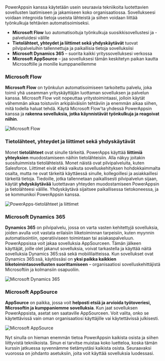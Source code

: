 PowerAppsin kanssa käytetään usein seuraavia tekniikoita luotettavien sovellusten laatimiseen ja jakamiseen koko organisaatiossa. Sovellukseesi voidaan integroida tietoja useista lähteistä ja siihen voidaan liittää työnkulkuja tehtävien automatisoimiseksi. 

* **Microsoft Flow** luo automatisoituja työnkulkuja suosikkisovellustesi ja -palveluidesi välille
* **Tietolähteet, yhteydet ja liittimet sekä yhdyskäytävät** tuovat pilvipalveluihin tallennettuja ja paikallisia tietoja sovelluksiisi
* **Microsoft Dynamics 365** – suorita kaikki yrityssovelluksesi verkossa
* **Microsoft AppSource** – jaa sovelluksesi tämän keskitetyn paikan kautta Microsoftille ja monille kumppaneillemme

### <a name="microsoft-flow"></a>Microsoft Flow
**Microsoft Flow** on työnkulun automatisoimiseen tarkoitettu palvelu, joka toimii yhä useamman yrityskäyttäjän luottaman sovelluksen ja palvelun kanssa. Microsoft Flow voit nopeuttaa yritystoimintaasi, jolloin käytät vähemmän aikaa toistuviin arkipäiväisiin tehtäviin ja enemmän aikaa siihen, mitä todella haluat tehdä. Käytä Microsoft Flow'ta yhdessä PowerAppsin kanssa ja **rakenna sovelluksia, jotka käynnistävät työnkulkuja ja reagoivat niihin**.

![Microsoft Flow](./media/learning-powerapps-parts/powerapps-flow.png)

### <a name="data-sources-connections-and-connectors-and-gateways"></a>Tietolähteet, yhteydet ja liittimet sekä yhdyskäytävät
Monet **tietolähteet** ovat sinulle tärkeitä. PowerApps käyttää **liittimiä** **yhteyksien** muodostamiseen näihin tietolähteisiin. Alla näkyy joitakin suosituimmista tietolähteistä. Monet näistä ovat pilvipalveluita, kuten Salesforce. Liittimet eivät ehkä vaikuta sovelluskehityksen hohdokkaimmalta osalta, mutta ne ovat tärkeitä käyttäessä sinulle, kollegoillesi ja asiakkaillesi tärkeitä tietoja. Tiedoille, jotka tallennetaan paikallisesti pilvipalvelun sijaan, käytät **yhdyskäytävää** luotettavan yhteyden muodostamiseen PowerAppsin ja tietolähteesi välille. Yhdyskäytävä sijaitsee paikallisessa tietokoneessa, ja se kommunikoi PowerAppsin kanssa.

![PowerApps-tietolähteet ja liittimet](./media/learning-powerapps-parts/powerapps-data.png)

### <a name="microsoft-dynamics-365"></a>Microsoft Dynamics 365
**Dynamics 365** on pilvipalvelu, jossa on varta vasten kehitettyjä sovelluksia, joiden avulla voit vastata erilaisiin liiketoiminnan tarpeisiin, kuten myynnin automatisointiin, operatiiviseen toimintaan tai asiakaspalveluun. PowerAppsissa voit jakaa sovelluksia AppSourceen. Tämän jälkeen käyttäjät, joille olet jakanut sovelluksia, voivat tarkastella ja käyttää näitä sovelluksia Dynamics 365:ssä sekä mobiililaitteissa. Kun sovellukset ovat Dynamics 365:ssä, käytössäsi on **yksi paikka kaikkien liiketoimintasovellusten suorittamiseen** – organisaatiosi sovelluskehittäjistä Microsoftiin ja kolmansiin osapuoliin.

![Microsoft Dynamics 365](./media/learning-powerapps-parts/powerapps-dynamics.png)

### <a name="microsoft-appsource"></a>Microsoft AppSource
**AppSource** on paikka, jossa voit **helposti etsiä ja arvioida työtoveriesi, Microsoftin ja kumppaniemme sovelluksia**. Kun jaat sovelluksen PowerAppsista, asetat sen saataville AppSourceen. Voit valita, onko se käytettävissä vain oman organisaatiosi käyttäjille vai käytettävissä julkisesti.

![Microsoft AppSource](./media/learning-powerapps-parts/powerapps-appsource.png)

Nyt sinulla on hieman enemmän tietoa PowerAppsin kaikista osista ja siihen liittyvistä tekniikoista. Sinun ei tarvitse muistaa koko luetteloa, koska tämän kurssin jatkuessa syvennämme tietämystäsi kaikista osista. Seuraavaksi vuorossa on johdanto asetuksiin, joita voit käyttää sovelluksia luodessasi.

